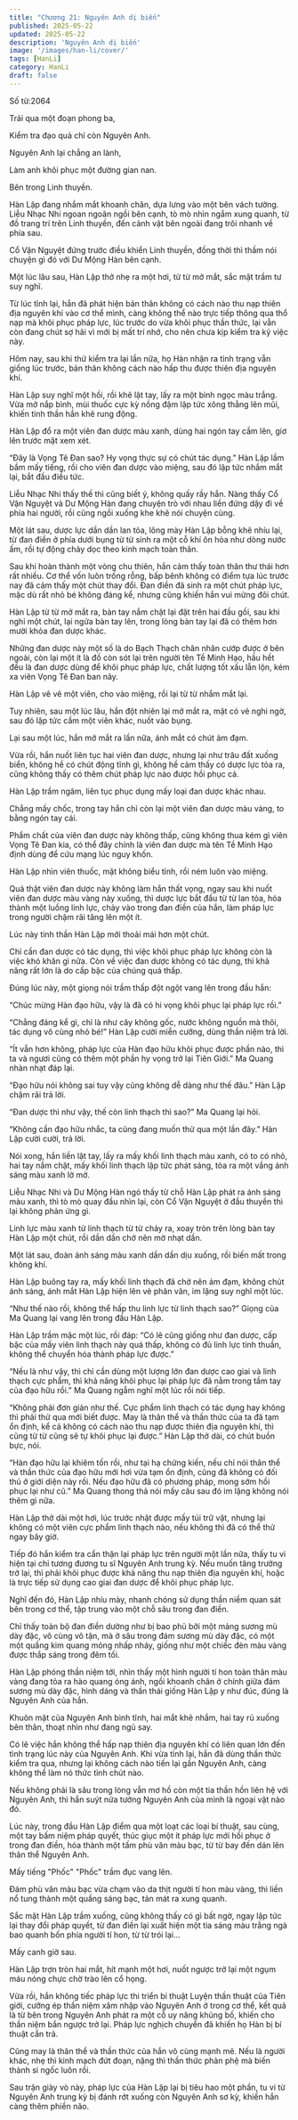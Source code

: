 ```yaml
---
title: "Chương 21: Nguyên Anh dị biến"
published: 2025-05-22
updated: 2025-05-22
description: 'Nguyên Anh dị biến'
image: '/images/han-li/cover/'
tags: [HanLi]
category: HanLi
draft: false
---
```


Số từ:2064  






Trải qua một đoạn phong ba,

Kiểm tra đạo quả chỉ còn Nguyên Anh.

Nguyên Anh lại chẳng an lành,

Làm anh khôi phục một đường gian nan.





Bên trong Linh thuyền.

Hàn Lập đang nhắm mắt khoanh chân, dựa lưng vào một bên vách tường. Liễu Nhạc Nhi ngoan ngoãn ngồi bên cạnh, tò mò nhìn ngắm xung quanh, từ đồ trang trí trên Linh thuyền, đến cảnh vật bên ngoài đang trôi nhanh về phía sau.

Cổ Vận Nguyệt đứng trước điều khiển Linh thuyền, đồng thời thì thầm nói chuyện gì đó với Dư Mộng Hàn bên cạnh.

Một lúc lâu sau, Hàn Lập thở nhẹ ra một hơi, từ từ mở mắt, sắc mặt trầm tư suy nghĩ.

Từ lúc tỉnh lại, hắn đã phát hiện bản thân không có cách nào thu nạp thiên địa nguyên khí vào cơ thể mình, càng không thể nào trực tiếp thông qua thổ nạp mà khôi phục pháp lực, lúc trước do vừa khôi phục thần thức, lại vẫn còn đang chút sợ hãi vì mới bị mất trí nhớ, cho nên chưa kịp kiểm tra kỹ việc này.

Hôm nay, sau khi thử kiểm tra lại lần nữa, họ Hàn nhận ra tình trạng vẫn giống lúc trước, bản thân không cách nào hấp thu được thiên địa nguyên khí.

Hàn Lập suy nghĩ một hồi, rồi khẽ lật tay, lấy ra một bình ngọc màu trắng. Vừa mở nắp bình, mùi thuốc cực kỳ nồng đậm lập tức xông thẳng lên mũi, khiến tinh thần hắn khẽ rung động.

Hàn Lập đổ ra một viên đan dược màu xanh, dùng hai ngón tay cầm lên, giơ lên trước mặt xem xét.

“Đây là Vọng Tê Đan sao? Hy vọng thực sự có chút tác dụng.” Hàn Lập lầm bầm mấy tiếng, rồi cho viên đan dược vào miệng, sau đó lập tức nhắm mắt lại, bắt đầu điều tức.

Liễu Nhạc Nhi thấy thế thì cũng biết ý, không quấy rầy hắn. Nàng thấy Cổ Vận Nguyệt và Dư Mộng Hàn đang chuyện trò với nhau liền đứng dậy đi về phía hai người, rồi cũng ngồi xuống khe khẽ nói chuyện cùng.

Một lát sau, dược lực dần dần lan tỏa, lông mày Hàn Lập bỗng khẽ nhíu lại, từ đan điền ở phía dưới bụng từ từ sinh ra một cỗ khí ôn hòa như dòng nước ấm, rồi tự động chảy dọc theo kinh mạch toàn thân.

Sau khi hoàn thành một vòng chu thiên, hắn cảm thấy toàn thân thư thái hơn rất nhiều. Cơ thể vốn luôn trống rỗng, bấp bênh không có điểm tựa lúc trước nay đã cảm thấy một chút thay đổi. Đan điền đã sinh ra một chút pháp lực, mặc dù rất nhỏ bé không đáng kể, nhưng cũng khiến hắn vui mừng đôi chút.

Hàn Lập từ từ mở mắt ra, bàn tay nắm chặt lại đặt trên hai đầu gối, sau khi nghỉ một chút, lại ngửa bàn tay lên, trong lòng bàn tay lại đã có thêm hơn mười khỏa đan dược khác.

Những đan dược này một số là do Bạch Thạch chân nhân cướp được ở bên ngoài, còn lại một ít là đồ còn sót lại trên người tên Tề Minh Hạo, hầu hết đều là đan dược dùng để khôi phục pháp lực, chất lượng tốt xấu lẫn lộn, kém xa viên Vọng Tê Đan ban nãy.

Hàn Lập vê vê một viên, cho vào miệng, rồi lại từ từ nhắm mắt lại.

Tuy nhiên, sau một lúc lâu, hắn đột nhiên lại mở mắt ra, mặt có vẻ nghi ngờ, sau đó lập tức cầm một viên khác, nuốt vào bụng.

Lại sau một lúc, hắn mở mắt ra lần nữa, ánh mắt có chút ảm đạm.

Vừa rồi, hắn nuốt liên tục hai viên đan dược, nhưng lại như trâu đất xuống biển, không hề có chút động tĩnh gì, không hề cảm thấy có dược lực tỏa ra, cũng không thấy có thêm chút pháp lực nào được hồi phục cả.

Hàn Lập trầm ngâm, liên tục phục dụng mấy loại đan dược khác nhau.

Chẳng mấy chốc, trong tay hắn chỉ còn lại một viên đan dược màu vàng, to bằng ngón tay cái.

Phẩm chất của viên đan dược này không thấp, cũng không thua kém gì viên Vọng Tê Đan kia, có thể đây chính là viên đan dược mà tên Tề Minh Hạo định dùng để cứu mạng lúc nguy khốn.

Hàn Lập nhìn viên thuốc, mặt không biểu tỉnh, rồi ném luôn vào miệng.

Quả thật viên đan dược này không làm hắn thất vọng, ngay sau khi nuốt viên đan dược màu vàng này xuống, thì dược lực bắt đầu từ từ lan tỏa, hóa thành một luồng linh lực, chảy vào trong đan điền của hắn, làm pháp lực trong người chậm rãi tăng lên một ít.

Lúc này tinh thần Hàn Lập mới thoải mái hơn một chút.

Chỉ cần đan dược có tác dụng, thì việc khôi phục pháp lực không còn là việc khó khăn gì nữa. Còn về việc đan dược không có tác dụng, thì khả năng rất lớn là do cấp bậc của chúng quá thấp.

Đúng lúc này, một giọng nói trầm thấp đột ngột vang lên trong đầu hắn:

“Chúc mừng Hàn đạo hữu, vậy là đã có hi vọng khôi phục lại pháp lực rồi.”

“Chẳng đáng kể gì, chỉ là như cây không gốc, nước không nguồn mà thôi, tác dụng vô cùng nhỏ bé!” Hàn Lập cười miễn cưỡng, dùng thần niệm trả lời.

“Ít vẫn hơn không, pháp lực của Hàn đạo hữu khôi phục được phần nào, thì ta và ngươi cũng có thêm một phần hy vọng trở lại Tiên Giới.” Ma Quang nhàn nhạt đáp lại.

“Đạo hữu nói không sai tuy vậy cũng không dễ dàng như thế đâu.” Hàn Lập chậm rãi trả lời.

“Đan dược thì như vậy, thế còn linh thạch thì sao?” Ma Quang lại hỏi.

“Không cần đạo hữu nhắc, ta cũng đang muốn thử qua một lần đây.” Hàn Lập cười cười, trả lời.

Nói xong, hắn liền lật tay, lấy ra mấy khối linh thạch màu xanh, có to có nhỏ, hai tay nắm chặt, mấy khối linh thạch lập tức phát sáng, tỏa ra một vầng ánh sáng màu xanh lờ mờ.

Liễu Nhạc Nhi và Dư Mộng Hàn ngó thấy từ chỗ Hàn Lập phát ra ánh sáng màu xanh, thì tò mò quay đầu nhìn lại, còn Cổ Vận Nguyệt ở đầu thuyền thì lại không phản ứng gì.

Linh lực màu xanh từ linh thạch từ từ chảy ra, xoay tròn trên lòng bàn tay Hàn Lập một chút, rồi dần dần chở nên mờ nhạt dần.

Một lát sau, đoàn ánh sáng màu xanh dần dần dịu xuống, rồi biến mất trong không khí.

Hàn Lập buông tay ra, mấy khối linh thạch đã chở nên ảm đạm, không chút ánh sáng, ánh mắt Hàn Lập hiện lên vẻ phân vân, im lặng suy nghĩ một lúc.

“Như thế nào rồi, không thể hấp thu linh lực từ linh thạch sao?” Giọng của Ma Quang lại vang lên trong đầu Hàn Lập.

Hàn Lập trầm mặc một lúc, rồi đáp: “Có lẽ cũng giống như đan dược, cấp bậc của mấy viên linh thạch này quá thấp, không có đủ linh lực tinh thuần, không thể chuyển hóa thành pháp lực được.”

“Nếu là như vậy, thì chỉ cần dùng một lượng lớn đan dược cao giai và linh thạch cực phẩm, thì khả năng khôi phục lại pháp lực đã nằm trong tầm tay của đạo hữu rồi.” Ma Quang ngẫm nghĩ một lúc rồi nói tiếp.

“Không phải đơn giản như thế. Cực phẩm linh thạch có tác dụng hay không thì phải thử qua mới biết được. May là thân thể và thần thức của ta đã tạm ổn định, kể cả không có cách nào thu nạp được thiên địa nguyên khí, thì cũng từ từ cũng sẽ tự khôi phục lại được.” Hàn Lập thở dài, có chút buồn bực, nói.

“Hàn đạo hữu lại khiêm tốn rồi, như tại hạ chứng kiến, nếu chỉ nói thân thể và thần thức của đạo hữu mới hơi vừa tạm ổn định, cũng đã không có đối thủ ở giới diện này rồi. Nếu đạo hữu đã có phương pháp, mong sớm hồi phục lại như cũ.” Ma Quang thong thả nói mấy câu sau đó im lặng không nói thêm gì nữa.

Hàn Lập thở dài một hơi, lúc trước nhặt được mấy túi trữ vật, nhưng lại không có một viên cực phẩm linh thạch nào, nếu không thì đã có thể thử ngay bây giờ.

Tiếp đó hắn kiểm tra cẩn thận lại pháp lực trên người một lần nữa, thấy tu vi hiện tại chỉ tương đương tu sĩ Nguyên Anh trung kỳ. Nếu muốn tăng trưởng trở lại, thì phải khôi phục được khả năng thu nạp thiên địa nguyên khí, hoặc là trực tiếp sử dụng cao giai đan dược để khôi phục pháp lực.

Nghĩ đến đó, Hàn Lập nhíu mày, nhanh chóng sử dụng thần niềm quan sát bên trong cơ thể, tập trung vào một chỗ sâu trong đan điền.

Chỉ thấy toàn bộ đan điền dường như bị bao phủ bởi một mảng sương mù dày đặc, vô cùng vô tận, mà ở sâu trong đám sương mù dày đặc, có một một quầng kim quang mỏng nhấp nháy, giống như một chiếc đèn màu vàng được thắp sáng trong đêm tối.

Hàn Lập phóng thần niệm tới, nhìn thấy một hình người tí hon toàn thân màu vàng đang tỏa ra hào quang óng ánh, ngồi khoanh chân ở chính giữa đám sương mù dày đặc, hình dáng và thần thái giống Hàn Lập y như đúc, đúng là Nguyên Anh của hắn.

Khuôn mặt của Nguyên Anh bình tĩnh, hai mắt khẽ nhắm, hai tay rủ xuống bên thân, thoạt nhìn như đang ngủ say.

Có lẽ việc hắn không thể hấp nạp thiên địa nguyên khí có liên quan lớn đến tình trạng lúc này của Nguyên Anh. Khi vừa tỉnh lại, hắn đã dùng thần thức kiểm tra qua, nhưng lại không cách nào tiến lại gần Nguyên Anh, càng không thể làm nó thức tỉnh chút nào.

Nếu không phải là sâu trong lòng vẫn mơ hồ còn một tia thần hồn liên hệ với Nguyên Anh, thì hắn suýt nửa tưởng Nguyên Anh của mình là ngoại vật nào đó.

Lúc này, trong đầu Hàn Lập điểm qua một loạt các loại bí thuật, sau cùng, một tay bấm niệm pháp quyết, thúc giục một ít pháp lực mới hồi phục ở trong đan điền, hóa thành một tấm phù văn màu bạc, từ từ bay đến dán lên thân thể Nguyên Anh.

Mấy tiếng "Phốc" "Phốc" trầm đục vang lên.

Đám phù văn màu bạc vừa chạm vào da thịt người tí hon màu vàng, thì liền nổ tung thành một quầng sáng bạc, tản mát ra xung quanh.

Sắc mặt Hàn Lập trầm xuống, cũng không thấy có gì bất ngờ, ngay lập tức lại thay đổi pháp quyết, từ đan điền lại xuất hiện một tia sáng màu trằng ngà bao quanh bốn phía người tí hon, từ từ trói lại…

Mấy canh giờ sau.

Hàn Lập trợn tròn hai mắt, hít mạnh một hơi, nuốt ngược trở lại một ngụm máu nóng chực chờ trào lên cổ họng.

Vừa rồi, hắn không tiếc pháp lực thi triển bí thuật Luyện thần thuật của Tiên giới, cưỡng ép thần niệm xâm nhập vào Nguyên Anh ở trong cơ thể, kết quả là từ bên trong Nguyên Anh phát ra một cỗ uy năng khủng bố, khiến cho thần niệm bắn ngược trở lại. Pháp lực nghịch chuyển đã khiến họ Hàn bị bí thuật cắn trả.

Cũng may là thân thể và thần thức của hắn vô cùng mạnh mẽ. Nếu là người khác, nhẹ thì kinh mạch đứt đoạn, nặng thì thần thức phản phệ mà biến thành si ngốc luôn rồi.

Sau trận giày vò này, pháp lực của Hàn Lập lại bị tiêu hao một phần, tu vi từ Nguyên Anh trung kỳ bị đánh rớt xuống còn Nguyên Anh sơ kỳ, khiến hắn càng thêm phiền não.
